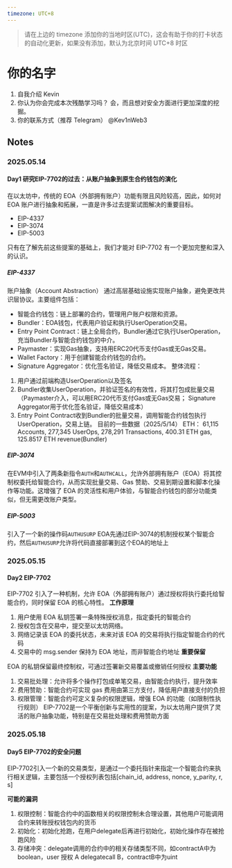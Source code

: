 ```yaml
---
timezone: UTC+8
---
```


> 请在上边的 timezone 添加你的当地时区(UTC)，这会有助于你的打卡状态的自动化更新，如果没有添加，默认为北京时间 UTC+8 时区


# 你的名字

1. 自我介绍
Kevin
2. 你认为你会完成本次残酷学习吗？
会，而且想对安全方面进行更加深度的挖掘。
3. 你的联系方式（推荐 Telegram）
@Kev1nWeb3

## Notes

<!-- Content_START -->

### 2025.05.14

#### Day1 研究EIP-7702的过去：从账户抽象到原生合约钱包的演化
在以太坊中，传统的 EOA（外部拥有账户）功能有限且风险较高，因此，如何对 EOA 账户进行抽象和拓展，一直是许多过去提案试图解决的重要目标。
- EIP-4337
- EIP-3074
- EIP-5003

只有在了解先前这些提案的基础上，我们才能对 EIP-7702 有一个更加完整和深入的认识。
##### EIP-4337
账户抽象（Account Abstraction）
通过高层基础设施实现账户抽象，避免更改共识层协议。主要组件包括：
- 智能合约钱包：链上部署的合约，管理用户账户权限和资源。
- Bundler：EOA钱包，代表用户验证和执行UserOperation交易。
- Entry Point Contract：链上全局合约，Bundler通过它执行UserOperation，充当Bundler与智能合约钱包的中介。
- Paymaster：实现Gas抽象，支持用ERC20代币支付Gas或无Gas交易。
- Wallet Factory：用于创建智能合约钱包的合约。
- Signature Aggregator：优化签名验证，降低交易成本。
整体流程：
1. 用户通过前端构造UserOperation以及签名
2. Bundler收集UserOperation，并验证签名的有效性，将其打包成批量交易（Paymaster介入，可以用ERC20代币支付Gas或无Gas交易； Signature Aggregator用于优化签名验证，降低交易成本）
3. Entry Point Contract收到Bundler的批量交易，调用智能合约钱包执行UserOperation，交易上链。
目前的一些数据（2025/5/14）
ETH：
61,115 Accounts, 277,345 UserOps, 278,291 Transactions, 400.31 ETH gas, 125.8517 ETH revenue(Bundler)
##### EIP-3074
在EVM中引入了两条新指令`AUTH`和`AUTHCALL`，允许外部拥有账户（EOA）将其控制权委托给智能合约，从而实现批量交易、Gas 赞助、交易到期设置和脚本化操作等功能。这增强了 EOA 的灵活性和用户体验，与智能合约钱包的部分功能类似，但无需更改账户类型。
##### EIP-5003
引入了一个新的操作码`AUTHUSURP`
EOA先通过EIP-3074的机制授权某个智能合约，然后`AUTHUSURP`允许将代码直接部署到这个EOA的地址上

### 2025.05.15

#### Day2 EIP-7702
EIP-7702 引入了一种机制，允许 EOA（外部拥有账户）通过授权将执行委托给智能合约，同时保留 EOA 的核心特性。
**工作原理**

1. 用户使用 EOA 私钥签署一条特殊授权消息，指定委托的智能合约
2. 授权包含在交易中，提交至以太坊网络。
3. 网络记录该 EOA 的委托状态，未来对该 EOA 的交易将执行指定智能合约的代码
4. 交易中的 msg.sender 保持为 EOA 地址，而非智能合约地址
**重要保留**

EOA 的私钥保留最终控制权，可通过签署新交易覆盖或撤销任何授权
**主要功能**

1. 交易批处理：允许将多个操作打包成单笔交易，由智能合约执行，提升效率
2. 费用赞助：智能合约可实现 gas 费用由第三方支付，降低用户直接支付的负担
3. 权限管理：智能合约可定义复杂的权限逻辑，增强 EOA 的功能（如限制性执行规则）
EIP-7702是一个平衡创新与实用性的提案，为以太坊用户提供了灵活的账户抽象功能，特别是在交易批处理和费用赞助方面

### 2025.05.18

#### Day5 EIP-7702的安全问题
EIP-7702引入一个新的交易类型，是通过一个委托指针来指定一个智能合约来执行相关逻辑，主要包括一个授权列表包括\[chain_id, address, nonce, y_parity, r, s\]

**可能的漏洞**

1. 权限控制：智能合约中的函数相关的权限控制未合理设置，其他用户可能调用合约来转账授权钱包内的货币
2. 初始化：初始化抢跑，在用户delegate后再进行初始化，初始化操作存在被抢跑风险
3. 存储冲突：delegate调用的合约中的相关存储类型不同，如contractA中为boolean，user 授权 A delegatecall B，contractB中为uint

<!-- Content_END -->


